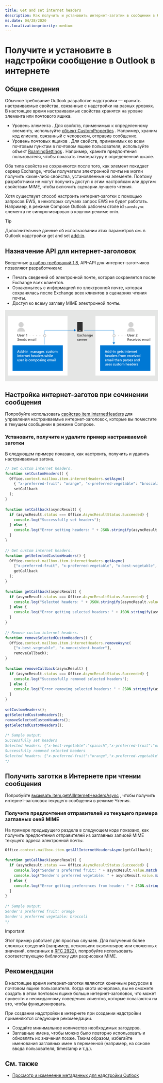 ```yaml
---
title: Get and set internet headers
description: Как получить и установить интернет-заготки в сообщении в Outlook надстройки.
ms.date: 04/28/2020
ms.localizationpriority: medium
---
```


# <a name="get-and-set-internet-headers-on-a-message-in-an-outlook-add-in"></a>Получите и установите в надстройки сообщение в Outlook в интернете

## <a name="background"></a>Общие сведения

Обычное требование Outlook разработке надстройки — хранить настраиваемые свойства, связанные с надстройки на разных уровнях. В настоящее время настраиваемые свойства хранятся на уровне элемента или почтового ящика.

- Уровень элемента . Для свойств, применимых к определенному элементу, используйте [объект CustomProperties](/javascript/api/outlook/office.customproperties) . Например, храним код клиента, связанный с человеком, отправив сообщение.
- Уровень почтовых ящиков . Для свойств, применимых ко всем почтовым пунктам в почтовом ящике пользователя, используйте объект [RoamingSettings](/javascript/api/outlook/office.roamingsettings) . Например, храните предпочтения пользователя, чтобы показать температуру в определенной шкале.

Оба типа свойств не сохраняются после того, как элемент покидает сервер Exchange, чтобы получатели электронной почты не могли получить какие-либо свойства, установленные на элементе. Поэтому разработчики не могут получить доступ к этим настройкам или другим свойствам MIME, чтобы включить сценарии лучшего чтения.

Хотя существует способ настроить интернет-заготки с помощью запросов EWS, в некоторых случаях запрос EWS не будет работать. Например, в режиме Compose Outlook рабочем столе id `saveAsync`  элемента не синхронизирован в кэшном режиме onin.

> [!TIP]
> Дополнительные данные об использовании этих параметров см. в Outlook надстройки get and set [add-in](metadata-for-an-outlook-add-in.md).

## <a name="purpose-of-the-internet-headers-api"></a>Назначение API для интернет-заголовок

Введенные [в набор требований 1.8](../reference/objectmodel/requirement-set-1.8/outlook-requirement-set-1.8.md), API-API для интернет-заготчиков позволяют разработчикам:

- Печать сведений об электронной почте, которая сохраняется после Exchange всех клиентов.
- Ознакомьтесь с информацией по электронной почте, которая сохранялась после Exchange всех клиентов в сценариях чтения почты.
- Доступ ко всему заглаву MIME электронной почты.

![Схема интернет-заготов. Текст. Пользователь 1 отправляет электронную почту. Надстройка управляет настраиваемой интернет-загонами, пока пользователь создает электронную почту. Пользователь 2 получает сообщение электронной почты. Надстройка получает интернет-заготки от полученной электронной почты, а затем разбирается и использует настраиваемые заглавные.](../images/outlook-internet-headers.png)

## <a name="set-internet-headers-while-composing-a-message"></a>Настройка интернет-заготов при сочинении сообщения

Попробуйте использовать [свойство item.internetHeaders](/javascript/api/outlook/office.messagecompose#outlook-office-messagecompose-internetheaders-member) для управления настраиваемые интернет-заголовок, которые вы поместите в текущем сообщении в режиме Compose.

### <a name="set-get-and-remove-custom-headers-example"></a>Установите, получите и удалите пример настраиваемой заготки

В следующем примере показано, как настроить, получить и удалить настраиваемые загона.

```js
// Set custom internet headers.
function setCustomHeaders() {
  Office.context.mailbox.item.internetHeaders.setAsync(
    { "x-preferred-fruit": "orange", "x-preferred-vegetable": "broccoli", "x-best-vegetable": "spinach" },
    setCallback
  );
}

function setCallback(asyncResult) {
  if (asyncResult.status === Office.AsyncResultStatus.Succeeded) {
    console.log("Successfully set headers");
  } else {
    console.log("Error setting headers: " + JSON.stringify(asyncResult.error));
  }
}

// Get custom internet headers.
function getSelectedCustomHeaders() {
  Office.context.mailbox.item.internetHeaders.getAsync(
    ["x-preferred-fruit", "x-preferred-vegetable", "x-best-vegetable", "x-nonexistent-header"],
    getCallback
  );
}

function getCallback(asyncResult) {
  if (asyncResult.status === Office.AsyncResultStatus.Succeeded) {
    console.log("Selected headers: " + JSON.stringify(asyncResult.value));
  } else {
    console.log("Error getting selected headers: " + JSON.stringify(asyncResult.error));
  }
}

// Remove custom internet headers.
function removeSelectedCustomHeaders() {
  Office.context.mailbox.item.internetHeaders.removeAsync(
    ["x-best-vegetable", "x-nonexistent-header"],
    removeCallback);
}

function removeCallback(asyncResult) {
  if (asyncResult.status === Office.AsyncResultStatus.Succeeded) {
    console.log("Successfully removed selected headers");
  } else {
    console.log("Error removing selected headers: " + JSON.stringify(asyncResult.error));
  }
}

setCustomHeaders();
getSelectedCustomHeaders();
removeSelectedCustomHeaders();
getSelectedCustomHeaders();

/* Sample output:
Successfully set headers
Selected headers: {"x-best-vegetable":"spinach","x-preferred-fruit":"orange","x-preferred-vegetable":"broccoli"}
Successfully removed selected headers
Selected headers: {"x-preferred-fruit":"orange","x-preferred-vegetable":"broccoli"}
*/
```

## <a name="get-internet-headers-while-reading-a-message"></a>Получить заготки в Интернете при чтении сообщения

Попробуйте [вызывать item.getAllInternetHeadersAsync](/javascript/api/outlook/office.messageread#outlook-office-messageread-getallinternetheadersasync-member(1)) , чтобы получить интернет-заголовок текущего сообщения в режиме Чтения.

### <a name="get-sender-preferences-from-current-mime-headers-example"></a>Получите предпочтения отправителей из текущего примера заглавных окей MIME

На примере предыдущего раздела в следующем коде показано, как получить предпочтения отправителей из заглавных записей MIME текущего адреса электронной почты.

```js
Office.context.mailbox.item.getAllInternetHeadersAsync(getCallback);

function getCallback(asyncResult) {
  if (asyncResult.status === Office.AsyncResultStatus.Succeeded) {
    console.log("Sender's preferred fruit: " + asyncResult.value.match(/x-preferred-fruit:.*/gim)[0].slice(19));
    console.log("Sender's preferred vegetable: " + asyncResult.value.match(/x-preferred-vegetable:.*/gim)[0].slice(23));
  } else {
    console.log("Error getting preferences from header: " + JSON.stringify(asyncResult.error));
  }
}

/* Sample output:
Sender's preferred fruit: orange
Sender's preferred vegetable: broccoli
*/
```

> [!IMPORTANT]
> Этот пример работает для простых случаев. Для получения более сложных сведений (например, нескольких экземпляров или сложенных значений, описанных в [RFC 2822](https://tools.ietf.org/html/rfc2822)), попробуйте использовать соответствующую библиотеку для разрисовки MIME.

## <a name="recommended-practices"></a>Рекомендации

В настоящее время интернет-заготки являются конечным ресурсом в почтовом ящике пользователя. Когда квота исчерпана, вы не сможете создать в этом почтовом ящике больше интернет-заголовок, что может привести к неожиданному поведению клиентов, которые полагаются на это, чтобы функционировать.

При создании надстройки в интернете при создании надстройки применяются следующие рекомендации.

- Создайте минимальное количество необходимых загодеров.
- Заглавные имена, чтобы можно было повторно использовать и обновлять их значения позже. Таким образом, избегайте именования заглавных имен в переменной (например, на основе ввода пользователя, timestamp и т.д.).

## <a name="see-also"></a>См. также

- [Просмотр и изменение метаданных для надстройки Outlook](metadata-for-an-outlook-add-in.md)
